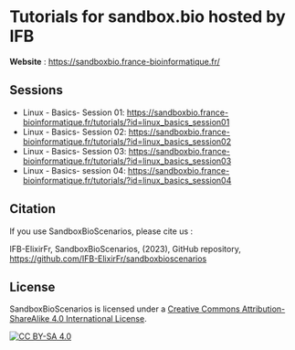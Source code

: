 # Tutorials for sandbox.bio hosted by IFB

**Website** : https://sandboxbio.france-bioinformatique.fr/

## Sessions

- Linux - Basics- Session 01: https://sandboxbio.france-bioinformatique.fr/tutorials/?id=linux_basics_session01
- Linux - Basics- Session 02: https://sandboxbio.france-bioinformatique.fr/tutorials/?id=linux_basics_session02
- Linux - Basics- Session 03: https://sandboxbio.france-bioinformatique.fr/tutorials/?id=linux_basics_session03
- Linux - Basics- session 04: https://sandboxbio.france-bioinformatique.fr/tutorials/?id=linux_basics_session04

## Citation

If you use SandboxBioScenarios, please cite us :

IFB-ElixirFr, SandboxBioScenarios, (2023), GitHub repository, https://github.com/IFB-ElixirFr/sandboxbioscenarios
## License

SandboxBioScenarios is licensed under a [Creative Commons Attribution-ShareAlike 4.0 International License](https://creativecommons.org/licenses/by-sa/4.0/legalcode).

[![CC BY-SA 4.0][cc-by-sa-image]][cc-by-sa]

[cc-by-sa]: http://creativecommons.org/licenses/by-sa/4.0/
[cc-by-sa-image]: https://licensebuttons.net/l/by-sa/4.0/88x31.png
[cc-by-sa-shield]: https://img.shields.io/badge/License-CC%20BY--SA%204.0-lightgrey.svg

